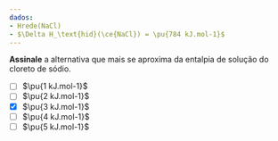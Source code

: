 ```yaml
---
dados:
- Hrede(NaCl)
- $\Delta H_\text{hid}(\ce{NaCl}) = \pu{784 kJ.mol-1}$
---
```


**Assinale** a alternativa que mais se aproxima da entalpia de solução do cloreto de sódio.

- [ ] $\pu{1 kJ.mol-1}$
- [ ] $\pu{2 kJ.mol-1}$
- [x] $\pu{3 kJ.mol-1}$
- [ ] $\pu{4 kJ.mol-1}$
- [ ] $\pu{5 kJ.mol-1}$